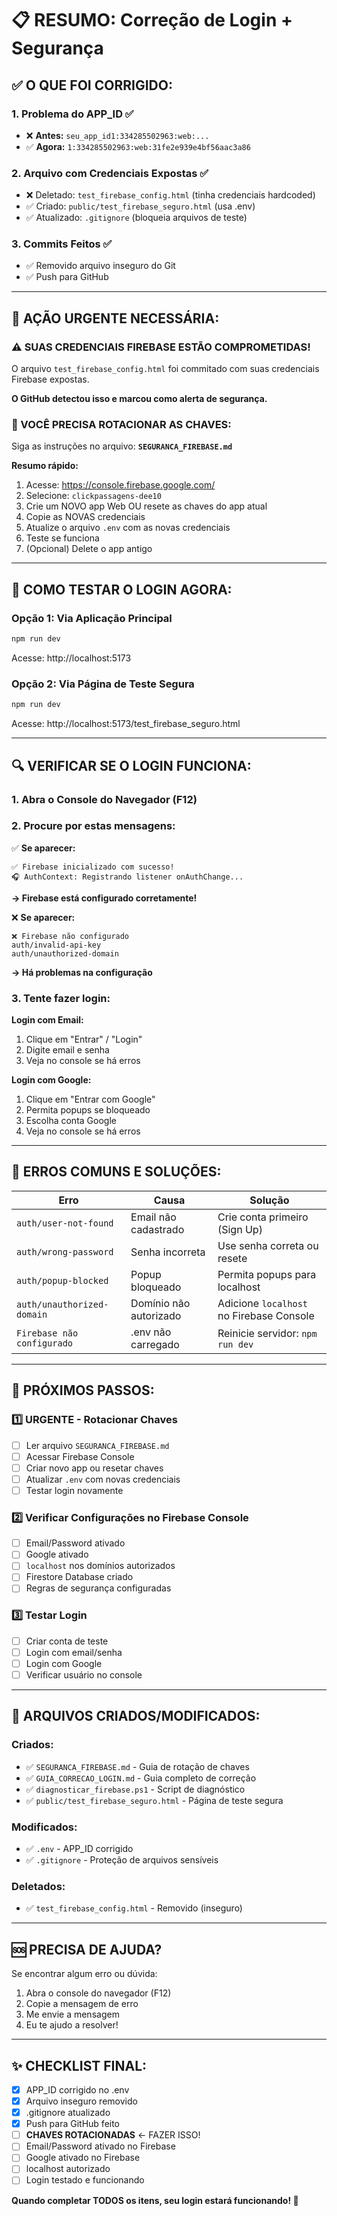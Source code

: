 # 📋 RESUMO: Correção de Login + Segurança

## ✅ O QUE FOI CORRIGIDO:

### 1. **Problema do APP_ID** ✅
- ❌ **Antes:** `seu_app_id1:334285502963:web:...`
- ✅ **Agora:** `1:334285502963:web:31fe2e939e4bf56aac3a86`

### 2. **Arquivo com Credenciais Expostas** ✅
- ❌ Deletado: `test_firebase_config.html` (tinha credenciais hardcoded)
- ✅ Criado: `public/test_firebase_seguro.html` (usa .env)
- ✅ Atualizado: `.gitignore` (bloqueia arquivos de teste)

### 3. **Commits Feitos** ✅
- ✅ Removido arquivo inseguro do Git
- ✅ Push para GitHub

---

## 🚨 AÇÃO URGENTE NECESSÁRIA:

### ⚠️ SUAS CREDENCIAIS FIREBASE ESTÃO COMPROMETIDAS!

O arquivo `test_firebase_config.html` foi commitado com suas credenciais Firebase expostas. 

**O GitHub detectou isso e marcou como alerta de segurança.**

### 🔐 VOCÊ PRECISA ROTACIONAR AS CHAVES:

Siga as instruções no arquivo: **`SEGURANCA_FIREBASE.md`**

**Resumo rápido:**
1. Acesse: https://console.firebase.google.com/
2. Selecione: `clickpassagens-dee10`
3. Crie um NOVO app Web OU resete as chaves do app atual
4. Copie as NOVAS credenciais
5. Atualize o arquivo `.env` com as novas credenciais
6. Teste se funciona
7. (Opcional) Delete o app antigo

---

## 🧪 COMO TESTAR O LOGIN AGORA:

### Opção 1: Via Aplicação Principal
```powershell
npm run dev
```
Acesse: http://localhost:5173

### Opção 2: Via Página de Teste Segura
```powershell
npm run dev
```
Acesse: http://localhost:5173/test_firebase_seguro.html

---

## 🔍 VERIFICAR SE O LOGIN FUNCIONA:

### 1. Abra o Console do Navegador (F12)

### 2. Procure por estas mensagens:

✅ **Se aparecer:**
```
✅ Firebase inicializado com sucesso!
🎧 AuthContext: Registrando listener onAuthChange...
```
**→ Firebase está configurado corretamente!**

❌ **Se aparecer:**
```
❌ Firebase não configurado
auth/invalid-api-key
auth/unauthorized-domain
```
**→ Há problemas na configuração**

### 3. Tente fazer login:

**Login com Email:**
1. Clique em "Entrar" / "Login"
2. Digite email e senha
3. Veja no console se há erros

**Login com Google:**
1. Clique em "Entrar com Google"
2. Permita popups se bloqueado
3. Escolha conta Google
4. Veja no console se há erros

---

## 🐛 ERROS COMUNS E SOLUÇÕES:

| Erro | Causa | Solução |
|------|-------|---------|
| `auth/user-not-found` | Email não cadastrado | Crie conta primeiro (Sign Up) |
| `auth/wrong-password` | Senha incorreta | Use senha correta ou resete |
| `auth/popup-blocked` | Popup bloqueado | Permita popups para localhost |
| `auth/unauthorized-domain` | Domínio não autorizado | Adicione `localhost` no Firebase Console |
| `Firebase não configurado` | .env não carregado | Reinicie servidor: `npm run dev` |

---

## 📝 PRÓXIMOS PASSOS:

### 1️⃣ **URGENTE - Rotacionar Chaves**
- [ ] Ler arquivo `SEGURANCA_FIREBASE.md`
- [ ] Acessar Firebase Console
- [ ] Criar novo app ou resetar chaves
- [ ] Atualizar `.env` com novas credenciais
- [ ] Testar login novamente

### 2️⃣ **Verificar Configurações no Firebase Console**
- [ ] Email/Password ativado
- [ ] Google ativado
- [ ] `localhost` nos domínios autorizados
- [ ] Firestore Database criado
- [ ] Regras de segurança configuradas

### 3️⃣ **Testar Login**
- [ ] Criar conta de teste
- [ ] Login com email/senha
- [ ] Login com Google
- [ ] Verificar usuário no console

---

## 📂 ARQUIVOS CRIADOS/MODIFICADOS:

### Criados:
- ✅ `SEGURANCA_FIREBASE.md` - Guia de rotação de chaves
- ✅ `GUIA_CORRECAO_LOGIN.md` - Guia completo de correção
- ✅ `diagnosticar_firebase.ps1` - Script de diagnóstico
- ✅ `public/test_firebase_seguro.html` - Página de teste segura

### Modificados:
- ✅ `.env` - APP_ID corrigido
- ✅ `.gitignore` - Proteção de arquivos sensíveis

### Deletados:
- ✅ `test_firebase_config.html` - Removido (inseguro)

---

## 🆘 PRECISA DE AJUDA?

Se encontrar algum erro ou dúvida:

1. Abra o console do navegador (F12)
2. Copie a mensagem de erro
3. Me envie a mensagem
4. Eu te ajudo a resolver!

---

## ✨ CHECKLIST FINAL:

- [x] APP_ID corrigido no .env
- [x] Arquivo inseguro removido
- [x] .gitignore atualizado
- [x] Push para GitHub feito
- [ ] **CHAVES ROTACIONADAS** ← FAZER ISSO!
- [ ] Email/Password ativado no Firebase
- [ ] Google ativado no Firebase
- [ ] localhost autorizado
- [ ] Login testado e funcionando

**Quando completar TODOS os itens, seu login estará funcionando! 🎉**
